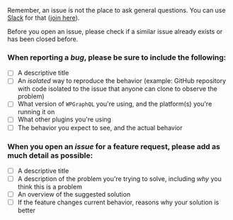 Remember, an issue is not the place to ask general questions. You can use [Slack](https://wp-graphql.slack.com) for that ([join here](https://wpgql-slack.herokuapp.com/)).

Before you open an issue, please check if a similar issue already exists or has been closed before.

### When reporting a _bug_, please be sure to include the following:
- [ ] A descriptive title
- [ ] An *isolated* way to reproduce the behavior (example: GitHub repository with code isolated to the issue that anyone can clone to observe the problem)
- [ ] What version of `WPGraphQL` you're using, and the platform(s) you're running it on
- [ ] What other plugins you're using
- [ ] The behavior you expect to see, and the actual behavior

### When you open an _issue_ for a feature request, please add as much detail as possible:
- [ ] A descriptive title
- [ ] A description of the problem you're trying to solve, including *why* you think this is a problem
- [ ] An overview of the suggested solution
- [ ] If the feature changes current behavior, reasons why your solution is better
